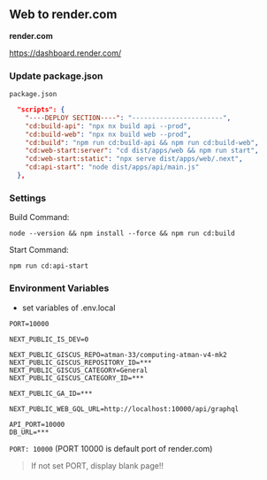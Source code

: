 ## Web to render.com

**render.com**  

https://dashboard.render.com/

### Update package.json

 `package.json`

```json
  "scripts": {
    "----DEPLOY SECTION----": "-----------------------",
    "cd:build-api": "npx nx build api --prod",
    "cd:build-web": "npx nx build web --prod",
    "cd:build": "npm run cd:build-api && npm run cd:build-web",
    "cd:web-start:server": "cd dist/apps/web && npm run start",
    "cd:web-start:static": "npx serve dist/apps/web/.next",
    "cd:api-start": "node dist/apps/api/main.js"
  },
```

### Settings

Build Command:  

 `node --version && npm install --force && npm run cd:build`

Start Command:  

 `npm run cd:api-start`

### Environment Variables

* set variables of .env.local

```text
PORT=10000

NEXT_PUBLIC_IS_DEV=0

NEXT_PUBLIC_GISCUS_REPO=atman-33/computing-atman-v4-mk2
NEXT_PUBLIC_GISCUS_REPOSITORY_ID=***
NEXT_PUBLIC_GISCUS_CATEGORY=General
NEXT_PUBLIC_GISCUS_CATEGORY_ID=***

NEXT_PUBLIC_GA_ID=***

NEXT_PUBLIC_WEB_GQL_URL=http://localhost:10000/api/graphql

API_PORT=10000
DB_URL=***
```

`PORT: 10000` (PORT 10000 is default port of render.com)

> If not set PORT, display blank page!!
